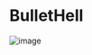 # BulletHell
![image](https://github.com/user-attachments/assets/3461ca71-66f4-4908-9254-51e30f15873a)
